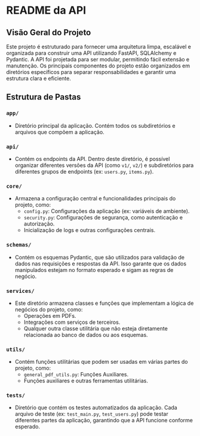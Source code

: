 # README da API

## Visão Geral do Projeto

Este projeto é estruturado para fornecer uma arquitetura limpa, escalável e organizada para construir uma API utilizando FastAPI, SQLAlchemy e Pydantic. A API foi projetada para ser modular, permitindo fácil extensão e manutenção. Os principais componentes do projeto estão organizados em diretórios específicos para separar responsabilidades e garantir uma estrutura clara e eficiente.

## Estrutura de Pastas

### `app/`
- Diretório principal da aplicação. Contém todos os subdiretórios e arquivos que compõem a aplicação.

### `api/`
- Contém os endpoints da API. Dentro deste diretório, é possível organizar diferentes versões da API (como `v1/`, `v2/`) e subdiretórios para diferentes grupos de endpoints (ex: `users.py`, `items.py`).

### `core/`
- Armazena a configuração central e funcionalidades principais do projeto, como:
  - `config.py`: Configurações da aplicação (ex: variáveis de ambiente).
  - `security.py`: Configurações de segurança, como autenticação e autorização.
  - Inicialização de logs e outras configurações centrais.
    
### `schemas/`
- Contém os esquemas Pydantic, que são utilizados para validação de dados nas requisições e respostas da API. Isso garante que os dados manipulados estejam no formato esperado e sigam as regras de negócio.

### `services/`
- Este diretório armazena classes e funções que implementam a lógica de negócios do projeto, como:
  - Operações em PDFs.
  - Integrações com serviços de terceiros.
  - Qualquer outra classe utilitária que não esteja diretamente relacionada ao banco de dados ou aos esquemas.

### `utils/`
- Contém funções utilitárias que podem ser usadas em várias partes do projeto, como:
  - `general_pdf_utils.py`: Funções Auxiliares.
  - Funções auxiliares e outras ferramentas utilitárias.

### `tests/`
- Diretório que contém os testes automatizados da aplicação. Cada arquivo de teste (ex: `test_main.py`, `test_users.py`) pode testar diferentes partes da aplicação, garantindo que a API funcione conforme esperado.

